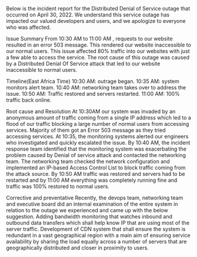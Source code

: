 Below is the incident report for the Distributed Denial of Service outage that occurred on April 30, 2022. We understand this service outage has impacted our valued developers and users, and we apologize to everyone who was affected.

Issue Summary
From 10:30 AM to 11:00 AM , requests to our website resulted in an error 503 message. This rendered our website inaccessible to our normal users. This issue affected 80% traffic into our websites with just a few able to access the service. The root cause of this outage was caused by a Distributed Denial Of Service attack that led to our website inaccessible to normal users.

Timeline(East Africa Time)
10:30 AM: outrage began.
10:35 AM: system monitors alert team.
10:40 AM: networking team takes over to address the issue.
10:50 AM: Traffic restored and servers restarted.
11:00 AM: 100% traffic back online.

Root cause and Resolution
At 10:30AM our system was invaded by an anonymous amount of traffic coming from a single IP address which led to a flood of our traffic blocking a large number of normal users from accessing services. Majority of them got an Error 503 message as they tried accessing services.
At 10:35, the monitoring systems alerted our engineers who investigated and quickly escalated the issue. By 10:40 AM, the incident response team identified that the monitoring system was exacerbating the problem caused by Denial of service attack and contacted the networking team. The networking team checked the network configuration and implemented an IP-based Access Control List to block traffic coming from the attack source.
By 10:50 AM traffic was restored and servers had to be restarted and by 11:00 AM everything was completely running fine and traffic was 100% restored to normal users.

Corrective and preventative
Recently, the devops team, networking team and executive board did an internal examination of the entire system in relation to the outage we experienced and came up with the below suggestion.
Adding bandwidth monitoring that watches inbound and outbound data transfers which shall help know IP that are using most of the server traffic.
Development of CDN system that shall ensure the system is redundant in a vast geographical region with a main aim of ensuring service availability by sharing the load equally across a number of servers that are geographically distributed and closer in proximity to users.

